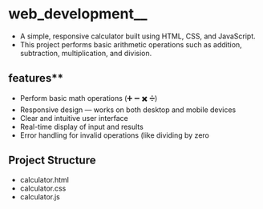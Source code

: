 # web_development__
 - A simple, responsive calculator built using HTML, CSS, and JavaScript.
 - This project performs basic arithmetic operations such as addition, subtraction, multiplication, and division.

## features**
 - Perform basic math operations (➕ ➖ ✖️ ➗)
 - Responsive design — works on both desktop and mobile devices
 - Clear and intuitive user interface
 - Real-time display of input and results
 - Error handling for invalid operations (like dividing by zero

## Project Structure
 - calculator.html
 - calculator.css
 - calculator.js
